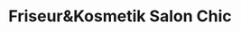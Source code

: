 ---
title: "Friseur&Kosmetik Salon Chic"
url: /freiberg/friseurundkosmetik-salon-chic/
shop: Friseur
---